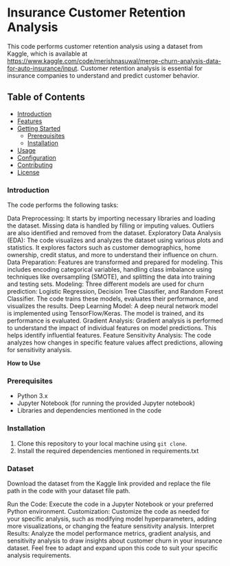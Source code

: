 # Insurance Customer Retention Analysis

This code performs customer retention analysis using a dataset from Kaggle, which is available at https://www.kaggle.com/code/merishnasuwal/merge-churn-analysis-data-for-auto-insurance/input. Customer retention analysis is essential for insurance companies to understand and predict customer behavior.

## Table of Contents

- [Introduction](#introduction)
- [Features](#features)
- [Getting Started](#getting-started)
  - [Prerequisites](#prerequisites)
  - [Installation](#installation)
- [Usage](#usage)
- [Configuration](#configuration)
- [Contributing](#contributing)
- [License](#license)

### Introduction

The code performs the following tasks:

Data Preprocessing: It starts by importing necessary libraries and loading the dataset. Missing data is handled by filling or imputing values. Outliers are also identified and removed from the dataset.
Exploratory Data Analysis (EDA): The code visualizes and analyzes the dataset using various plots and statistics. It explores factors such as customer demographics, home ownership, credit status, and more to understand their influence on churn.
Data Preparation: Features are transformed and prepared for modeling. This includes encoding categorical variables, handling class imbalance using techniques like oversampling (SMOTE), and splitting the data into training and testing sets.
Modeling: Three different models are used for churn prediction: Logistic Regression, Decision Tree Classifier, and Random Forest Classifier. The code trains these models, evaluates their performance, and visualizes the results.
Deep Learning Model: A deep neural network model is implemented using TensorFlow/Keras. The model is trained, and its performance is evaluated.
Gradient Analysis: Gradient analysis is performed to understand the impact of individual features on model predictions. This helps identify influential features.
Feature Sensitivity Analysis: The code analyzes how changes in specific feature values affect predictions, allowing for sensitivity analysis.

**How to Use**

### Prerequisites

- Python 3.x
- Jupyter Notebook (for running the provided Jupyter notebook)
- Libraries and dependencies mentioned in the code

### Installation

1. Clone this repository to your local machine using `git clone`.
2. Install the required dependencies mentioned in requirements.txt

### Dataset

Download the dataset from the Kaggle link provided and replace the file path in the code with your dataset file path.

Run the Code: Execute the code in a Jupyter Notebook or your preferred Python environment.
Customization: Customize the code as needed for your specific analysis, such as modifying model hyperparameters, adding more visualizations, or changing the feature sensitivity analysis.
Interpret Results: Analyze the model performance metrics, gradient analysis, and sensitivity analysis to draw insights about customer churn in your insurance dataset.
Feel free to adapt and expand upon this code to suit your specific analysis requirements.
